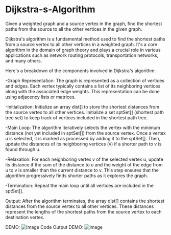 # Dijkstra-s-Algorithm
Given a weighted graph and a source vertex in the graph, find the shortest paths from the source to all the other vertices in the given graph.

Dijkstra's algorithm is a fundamental method used to find the shortest paths from a source vertex to all other vertices in a weighted graph. It's a core algorithm in the domain of graph theory and plays a crucial role in various applications such as network routing protocols, transportation networks, and many others.

Here's a breakdown of the components involved in Dijkstra's algorithm:

-Graph Representation:
The graph is represented as a collection of vertices and edges.
Each vertex typically contains a list of its neighboring vertices along with the associated edge weights. This representation can be done using adjacency lists or matrices.

-Initialization:
Initialize an array dist[] to store the shortest distances from the source vertex to all other vertices.
Initialize a set sptSet[] (shortest path tree set) to keep track of vertices included in the shortest path tree.

-Main Loop:
The algorithm iteratively selects the vertex with the minimum distance (not yet included in sptSet[]) from the source vertex.
Once a vertex u is selected, it is marked as processed by adding it to the sptSet[].
Then, update the distances of its neighboring vertices (v) if a shorter path to v is found through u.

-Relaxation:
For each neighboring vertex v of the selected vertex u, update its distance if the sum of the distance to u and the weight of the edge from u to v is smaller than the current distance to v.
This step ensures that the algorithm progressively finds shorter paths as it explores the graph.

-Termination:
Repeat the main loop until all vertices are included in the sptSet[].

Output:
After the algorithm terminates, the array dist[] contains the shortest distances from the source vertex to all other vertices.
These distances represent the lengths of the shortest paths from the source vertex to each destination vertex.

DEMO:
![image](https://github.com/arshasuresh03/Dijkstra-s-Algorithm/assets/160167081/d93e5f38-4211-4651-a578-1ebf4ff16205)
Code Output DEMO:
![image](https://github.com/arshasuresh03/Dijkstra-s-Algorithm/assets/160167081/3da36cf9-9455-45d7-b587-77aeaefacec7)

